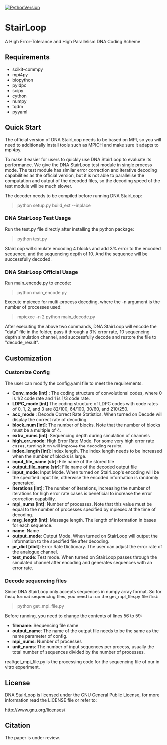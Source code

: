 [![PythonVersion](https://img.shields.io/badge/python-3.7-blue)](https://img.shields.io/badge/python-3.7-blue)

# StairLoop
A High Error-Tolerance and High Parallelism DNA Coding Scheme

## Requirements
- scikit-commpy
- mpi4py
- biopython
- pyldpc
- scipy
- cython
- numpy
- tqdm
- pyyaml

## Quick Start
The official version of DNA StairLoop needs to be based on MPI, so you will need to additionally install tools such as MPICH and make sure it adapts to mpi4py.

To make it easier for users to quickly use DNA StairLoop to evaluate its performance. We give the DNA StairLoop test module in single process mode. The test module has similar error correction and iterative decoding capabilities as the official version, but it is not able to parallelise the computation and output of the decoded files, so the decoding speed of the test module will be much slower.

The decoder needs to be compiled before running DNA StairLoop:
> python setup.py build_ext --inplace
### DNA StairLoop Test Usage
Run the test.py file directly after installing the python package:
> python test.py

StairLoop will simulate encoding 4 blocks and add 3% error to the encoded sequence, and the sequencing depth of 10. And the sequence will be successfully decoded.

### DNA StairLoop Official Usage

Run main_encode.py to encode:
> python main_encode.py 

Execute mpiexec for multi-process decoding, where the -n argument is the number of processes used:
> mpiexec -n 2 python main_decode.py

After executing the above two commands, DNA StairLoop will encode the "data" file in the folder, pass it through a 3% error rate, 10 sequencing depth simulation channel, and successfully decode and restore the file to "decode_result".

## Customization

### Customize Config
The user can modify the config.yaml file to meet the requirements.


- **Conv_mode [int]** : The coding structure of convolutional codes, where 0 is 1/2 code rate and 1 is 1/3 code rate.
- **LDPC_mode [int]** The coding structure of LDPC codes with code rates of 0, 1, 2, and 3 are 82/100, 64/100, 30/60, and 210/250.
- **acc_mode** : Decode Correct Rate Statistics. When turned on Decode will display the correct rate of decoding.
- **block_num [int]**: The number of blocks. Note that the number of blocks must be a multiple of 4.
- **extra_nums [int]**: Sequencing depth during simulation of channels
- **high_err_mode**: High Error Rate Mode. For some very high error rate cases, turning it on will improve the decoding results.
- **index_length [int]**: Index length. The index length needs to be increased when the number of blocks is large.
- **input_file_name [str]**: File name of the stored file
- **output_file_name [str]**: File name of the decoded output file
- **input_mode**: Input Mode. When turned on StairLoop's encoding will be the specified input file, otherwise the encoded information is randomly generated.
- **iterations [int]**: The number of iterations, increasing the number of iterations for high error rate cases is beneficial to increase the error correction capability.
- **mpi_nums [int]**: Number of processes. Note that this value must be equal to the number of processes specified by mpiexec at the time of decoding.
- **msg_length [int]**: Message length. The length of information in bases for each sequence.
- **name**: Name
- **output_mode**: Output Mode. When turned on StairLoop will output the information to the specified file after decoding.
- **pr_dict [dict]**: Error Rate Dictionary. The user can adjust the error rate of the analogue channel.
- **test_mode**: Test mode. When turned on StairLoop passes through the simulated channel after encoding and generates sequences with an error rate.

### Decode sequencing files
Since DNA StairLoop only accepts sequences in numpy array format. So for fastq format sequencing files, you need to run the get_mpi_file.py file first:
> python get_mpi_file.py

Before running, you need to change the contents of lines 56 to 59: 
- **filename**: Sequencing file name
- **output_name**: The name of the output file needs to be the same as the name parameter of config.
- **mpi_nums**: Number of processes
- **unit_nums**: The number of input sequences per process, usually the total number of sequences divided by the number of processes.

real/get_mpi_file.py is the processing code for the sequencing file of our in vitro experiment.

## License

DNA StairLoop is licensed under the GNU General Public License, for more information read the LICENSE file or refer to:

http://www.gnu.org/licenses/

## Citation

The paper is under review.